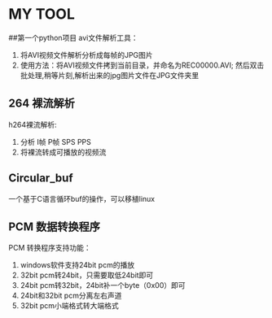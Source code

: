 # MY TOOL

##第一个python项目
avi文件解析工具：

1. 将AVI视频文件解析分析成每帧的JPG图片
2. 使用方法：将AVI视频文件拷到当前目录，并命名为REC00000.AVI; 然后双击批处理,稍等片刻,解析出来的jpg图片文件在JPG文件夹里

## 264 裸流解析
h264裸流解析:

1. 分析 I帧 P帧 SPS PPS
2. 将裸流转成可播放的视频流


## Circular_buf
一个基于C语言循环buf的操作，可以移植linux

## PCM 数据转换程序

PCM 转换程序支持功能：

1. windows软件支持24bit pcm的播放
2. 32bit pcm转24bit，只需要取低24bit即可
3. 24bit pcm转32bit，24bit补一个byte（0x00）即可
4. 24bit和32bit pcm分离左右声道
5. 32bit pcm小端格式转大端格式